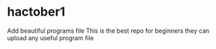 # hactober1

Add beautiful programs file
This is the best repo for beginners they can upload any useful program file
